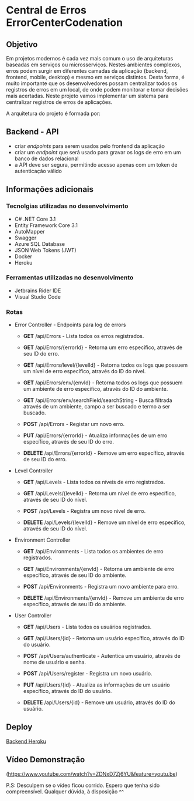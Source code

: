 
# Central de Erros ErrorCenterCodenation

## Objetivo

Em projetos modernos é cada vez mais comum o uso de arquiteturas baseadas em serviços ou microsserviços. Nestes ambientes complexos, erros podem surgir em diferentes camadas da aplicação (backend, frontend, mobile, desktop) e mesmo em serviços distintos. Desta forma, é muito importante que os desenvolvedores possam centralizar todos os registros de erros em um local, de onde podem monitorar e tomar decisões mais acertadas. Neste projeto vamos implementar um sistema para centralizar registros de erros de aplicações.

A arquitetura do projeto é formada por:

## Backend - API

-   criar _endpoints_ para serem usados pelo frontend da aplicação
-   criar um _endpoint_ que será usado para gravar os logs de erro em um banco de dados relacional
-   a API deve ser segura, permitindo acesso apenas com um token de autenticação válido

## Informações adicionais

### Tecnolgias utilizadas no desenvolvimento

- C# .NET Core 3.1
- Entity Framework Core 3.1
- AutoMapper 
- Swagger
- Azure SQL Database
- JSON Web Tokens (JWT)
- Docker
- Heroku

### Ferramentas utilizadas no desenvolvimento

- Jetbrains Rider IDE
- Visual Studio Code


### Rotas

- Error Controller - Endpoints para log de errors

	- **GET**​ /api​/Errors - Lista todos os erros registrados.

	- **GET**​ /api​/Errors​/{errorId} - Retorna um erro específico, através de seu ID do erro.

	- **GET​** /api​/Errors​/level​/{levelId} - Retorna todos os logs que possuem um nível de erro específico, através do ID do nível.
	
	- **GET**​ /api​/Errors​/env​/{envId} - Retorna todos os logs que possuem um ambiente de erro específico, através do ID do ambiente.

	- **GET**​ /api​/Errors​/env​/searchField​/searchString - Busca filtrada através de um ambiente, campo a ser buscado e termo a ser buscado.
	
	- **POST** ​/api​/Errors - Registar um novo erro.
	
	- **PUT**​ /api​/Errors​/{errorId} - Atualiza informações de um erro específico, através de seu ID do erro.

	- **DELETE** ​/api​/Errors​/{errorId} - Remove um erro específico, através de seu ID do erro.
	
	


- Level Controller

	- **GET**​ /api​/Levels - Lista todos os níveis de erro registrados.
	
	- **GET​** /api​/Levels​/{levelId} -  Retorna um nível de erro específico, através de seu ID do nível.

	- **POST** ​/api​/Levels - Registra um novo nível de erro.

	- **DELETE** ​/api​/Levels​/{levelId} - Remove um nível de erro específico, através de seu ID do nível.
	

- Environment Controller

	 - **GET​** /api​/Environments - Lista todos os ambientes de erro registrados.

	- **GET**​ /api​/Environments​/{envId} - Retorna um ambiente de erro específico, através de seu ID do ambiente.

	-  **POST** ​/api​/Environments - Registra um novo ambiente para erro.

	- **DELETE** ​/api​/Environments​/{envId} - Remove um ambiente de erro específico, através de seu ID do ambiente.
	
- User Controller

	- **GET**​ /api​/Users - Lista todos os usuários registrados.

	- **GET**​ /api​/Users​/{id} - Retorna um usuário específico, através do ID do usuário.
	
	- **POST**​ /api​/Users​/authenticate - Autentica um usuário, através de nome de usuário e senha.

	- **POST​** /api​/Users​/register - Registra um novo usuário.

	- **PUT​** /api​/Users​/{id} - Atualiza as informações de um usuário específico, através do ID do usuário.

	- **DELETE**​ /api​/Users​/{id} - Remove um usuário, através do ID do usuário.
	
	
## Deploy

[Backend Heroku](https://error-center-apicodenation.herokuapp.com/swagger/index.html)

## Vídeo Demonstração

(https://www.youtube.com/watch?v=ZDNxD7Zj6YU&feature=youtu.be)

P.S: Desculpem se o vídeo ficou corrido. Espero que tenha sido compreensível. Qualquer dúvida, à disposição  ^^


